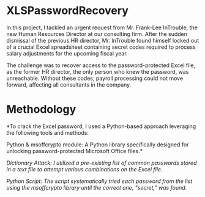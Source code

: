 # XLSPasswordRecovery

In this project, I tackled an urgent request from Mr. Frank-Lee InTrouble, the new Human Resources Director at our consulting firm. After the sudden dismissal of the previous HR director, Mr. InTrouble found himself locked out of a crucial Excel spreadsheet containing secret codes required to process salary adjustments for the upcoming fiscal year.

The challenge was to recover access to the password-protected Excel file, as the former HR director, the only person who knew the password, was unreachable. Without these codes, payroll processing could not move forward, affecting all consultants in the company.

# Methodology

*To crack the Excel password, I used a Python-based approach leveraging the following tools and methods:

Python & msoffcrypto module: A Python library specifically designed for unlocking password-protected Microsoft Office files.*

*Dictionary Attack: I utilized a pre-existing list of common passwords stored in a text file to attempt various combinations on the Excel file.*

*Python Script: The script systematically tried each password from the list using the msoffcrypto library until the correct one, “secret,” was found.*

